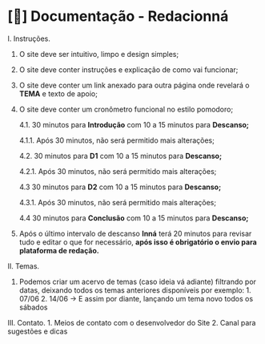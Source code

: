 # [📝] Documentação - Redacionná

I. Instruções.
1. O site deve ser intuitivo, limpo e design simples;
2. O site deve conter instruções e explicação de como vai funcionar;
3. O site deve conter um link anexado para outra página onde revelará o **TEMA** e texto de apoio;
4. O site deve conter um cronômetro funcional no estilo pomodoro;
   
    4.1. 30 minutos para **Introdução** com 10 a 15 minutos para **Descanso;**
    
      4.1.1. Após 30 minutos, não será permitido mais alterações;
    
    4.2. 30 minutos para **D1** com 10 a 15 minutos para **Descanso;**
    
      4.2.1. Após 30 minutos, não será permitido mais alterações;
    
    4.3 30 minutos para **D2** com 10 a 15 minutos para **Descanso;**
    
      4.3.1. Após 30 minutos, não será permitido mais alterações;
    
    4.4 30 minutos para **Conclusão** com 10 a 15 minutos para **Descanso;**
    

5. Após o último intervalo de descanso **Inná** terá 20 minutos para revisar tudo e editar o que for necessário, **após isso é obrigatório o envio para plataforma de redação.**

II. Temas. 
  1. Podemos criar um acervo de temas (caso ideia vá adiante) filtrando por datas, deixando todos os temas anteriores disponíveis por exemplo:
    1. 07/06
    2. 14/06 → E assim por diante, lançando um tema novo todos os sábados
 
III. Contato.
    1. Meios de contato com o desenvolvedor do Site
    2. Canal para sugestões e dicas
